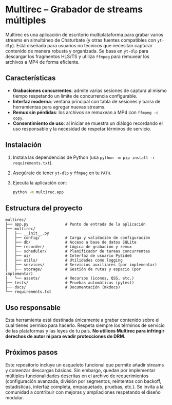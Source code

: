 # Multirec – Grabador de streams múltiples

Multirec es una aplicación de escritorio multiplataforma para grabar varios
streams en simultáneo de Chaturbate (y otras fuentes compatibles con
`yt-dlp`). Está diseñada para usuarios no técnicos que necesitan capturar
contenido de manera robusta y organizada. Se basa en `yt‑dlp` para
descargar los fragmentos HLS/TS y utiliza `ffmpeg` para remuxear los
archivos a MP4 de forma eficiente.

## Características

- **Grabaciones concurrentes**: admite varias sesiones de captura al mismo
  tiempo respetando un límite de concurrencia configurable.
- **Interfaz moderna**: ventana principal con tabla de sesiones y barra de
  herramientas para agregar nuevas streams.
- **Remux sin pérdidas**: los archivos se remuxean a MP4 con `ffmpeg -c copy`.
- **Consentimiento de uso**: al iniciar se muestra un diálogo recordando el
  uso responsable y la necesidad de respetar términos de servicio.

## Instalación

1. Instala las dependencias de Python (usa `python -m pip install -r requirements.txt`).
2. Asegúrate de tener `yt-dlp` y `ffmpeg` en tu `PATH`.
3. Ejecuta la aplicación con:

   ```bash
   python -m multirec.app
   ```

## Estructura del proyecto

```
multirec/
├── app.py                # Punto de entrada de la aplicación
├── multirec/
│   ├── __init__.py
│   ├── config/           # Carga y validación de configuración
│   ├── db/               # Acceso a base de datos SQLite
│   ├── recorder/         # Lógica de grabación y remux
│   ├── scheduler/        # Planificador de tareas concurrentes
│   ├── ui/               # Interfaz de usuario PySide6
│   ├── utils/            # Utilidades como logging
│   ├── services/         # Servicios auxiliares (por implementar)
│   ├── storage/          # Gestión de rutas y espacio (por implementar)
│   └── assets/           # Recursos (iconos, QSS, etc.)
├── tests/                # Pruebas automáticas (pytest)
├── docs/                 # Documentación (mkdocs)
└── requirements.txt
```

## Uso responsable

Esta herramienta está destinada únicamente a grabar contenido sobre el cual
tienes permiso para hacerlo. Respeta siempre los términos de servicio de las
plataformas y las leyes de tu país. **No utilices Multirec para infringir
derechos de autor ni para evadir protecciones de DRM.**

## Próximos pasos

Este repositorio incluye un esqueleto funcional que permite añadir streams y
comenzar descargas básicas. Sin embargo, quedan por implementar múltiples
funcionalidades descritas en el archivo de requerimientos (configuración
avanzada, división por segmentos, reintentos con backoff, estadísticas,
interfaz completa, empaquetado, pruebas, etc.). Se invita a la comunidad a
contribuir con mejoras y ampliaciones respetando el diseño modular.